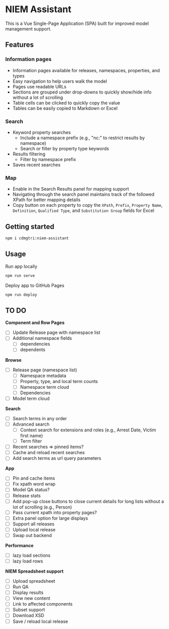 
# NIEM Assistant

This is a Vue Single-Page Application (SPA) built for improved model management support.

## Features

### Information pages

- Information pages available for releases, namespaces, properties, and types
- Easy navigation to help users walk the model
- Pages use readable URLs
- Sections are grouped under drop-downs to quickly show/hide info without a lot of scrolling
- Table cells can be clicked to quickly copy the value
- Tables can be easily copied to Markdown or Excel

### Search

- Keyword property searches
  - Include a namespace prefix (e.g., "nc:" to restrict results by namespace)
  - Search or filter by property type keywords
- Results filtering
  - Filter by namespace prefix
- Saves recent searches

### Map

- Enable in the Search Results panel for mapping support
- Navigating through the search panel maintains track of the followed XPath for better mapping details
- Copy button on each property to copy the `XPath`, `Prefix`, `Property Name`, `Definition`, `Qualified Type`, and `Substitution Group` fields for Excel

## Getting started

```sh
npm i cdmgtri:niem-assistant
```

## Usage

Run app locally

```bash
npm run serve
```

Deploy app to GitHub Pages

```bash
npm run deploy
```

## TO DO

**Component and Row Pages**

- [ ] Update Release page with namespace list
- [ ] Additional namespace fields
  - [ ] dependencies
  - [ ] dependents

**Browse**

- [ ] Release page (namespace list)
  - [ ] Namespace metadata
  - [ ] Property, type, and local term counts
  - [ ] Namespace term cloud
  - [ ] Dependencies
- [ ] Model term cloud

**Search**

- [ ] Search terms in any order
- [ ] Advanced search
  - [ ] Context search for extensions and roles (e.g., Arrest Date, Victim first name)
  - [ ] Term filter
- [ ] Recent searches => pinned items?
- [ ] Cache and reload recent searches
- [ ] Add search terms as url query parameters

**App**

- [ ] Pin and cache items
- [ ] Fix xpath word wrap
- [ ] Model QA status?
- [ ] Release stats
- [ ] Add pop-up close buttons to close current details for long lists without a lot of scrolling (e.g., Person)
- [ ] Pass current xpath into property pages?
- [ ] Extra panel option for large displays
- [ ] Support all releases
- [ ] Upload local release
- [ ] Swap out backend

**Performance**

- [ ] lazy load sections
- [ ] lazy load rows

**NIEM Spreadsheet support**

- [ ] Upload spreadsheet
- [ ] Run QA
- [ ] Display results
- [ ] View new content
- [ ] Link to affected components
- [ ] Subset support
- [ ] Download XSD
- [ ] Save / reload local release
